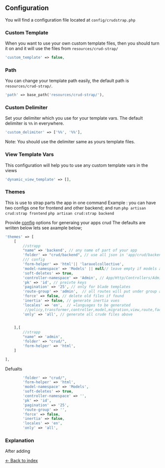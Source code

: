 ## Configuration

You will find a configuration file located at `config/crudstrap.php`

### Custom Template

When you want to use your own custom template files, then you should turn it on and it will use the files from `resources/crud-strap/`

```php
'custom_template' => false,
```

### Path

You can change your template path easily, the default path is `resources/crud-strap/`.

```php
'path' => base_path('resources/crud-strap/'),
```



### Custom Delimiter

Set your delimiter which you use for your template vars. The default delimiter is `%%` in everywhere.

```php
'custom_delimiter' => ['%%', '%%'],
```
Note: You should use the delimiter same as yours template files.

### View Template Vars

This configuration will help you to use any custom template vars in the views 

```php
'dynamic_view_template' => [],
```

### Themes

This is use to strap parts the app in one command
Example : you can have two configs one for frontend and  other backend;
and run
`php artisan crud:strap frontend`
`php artisan crud:strap backend`

Provide [config](configuration.md) options for  generaing your apps crud
The defaults are wriiten below
lets see axample below;
```php
'themes' => [
    [
        //strapp
        "name" => 'backend', // any name of part of your app
        'folder' => "crud/backend", // use all json in 'app/crud/backend'folder
        /// config 
        'form-helper' => 'html'|| 'laravelcollective',
        'model-namespace' => 'Models' || null// leave empty if models are in app folder,
        'soft-deletes' => true,
        'controller-namespace' => 'Admin', // App/Http/Controllers/Admin
        'pk' => 'id', // preivte keys
        'pagination' => '25', // only for blade templates
        'route-group' => 'admin',  // all routes will put under group admin
        'force' => false, // delete old files if found
        'inertia' => false, // generate inertia vues
        'locales' => 'en',  // =languages to be generated
         //policy,transformer,controller,model,migration,view,route,factory,resource,lang, enums
        'only' => 'all', // generate all crude files above
       

    ],[
        //strapp
        "name" => 'admin',
        'folder' => "crud/",
        'form-helper' => 'html',
    ]

],
```
Defualts
```php
        'folder' => "crud/",
        'form-helper' => 'html',
        'model-namespace' => 'Models',
        'soft-deletes' => true,
        'controller-namespace' => '',
        'pk' => 'id',
        'pagination' => '25',
        'route-group' => '', 
        'force' => false,
        'inertia' => false,
        'locales' => 'en',  
        'only' => 'all',
```
### Explanation
After adding

[&larr; Back to index](README.md)
